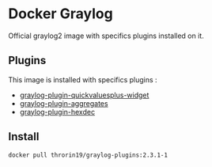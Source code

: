 # Docker Graylog

Official graylog2 image with specifics plugins installed on it.

## Plugins

This image is installed with specifics plugins :

- [graylog-plugin-quickvaluesplus-widget](https://github.com/billmurrin/graylog-plugin-quickvaluesplus-widget)
- [graylog-plugin-aggregates](https://github.com/cvtienhoven/graylog-plugin-aggregates)
- [graylog-plugin-hexdec](https://github.com/llucenic/graylog-plugin-hexdec)

## Install

```
docker pull throrin19/graylog-plugins:2.3.1-1
```

